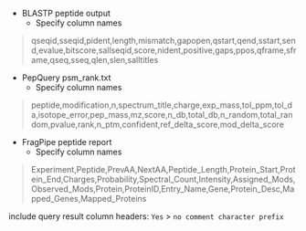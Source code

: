* BLASTP peptide output
  * Specify column names
> qseqid,sseqid,pident,length,mismatch,gapopen,qstart,qend,sstart,send,evalue,bitscore,sallseqid,score,nident,positive,gaps,ppos,qframe,sframe,qseq,sseq,qlen,slen,salltitles

* PepQuery psm_rank.txt
  * Specify column names
> peptide,modification,n,spectrum_title,charge,exp_mass,tol_ppm,tol_da,isotope_error,pep_mass,mz,score,n_db,total_db,n_random,total_random,pvalue,rank,n_ptm,confident,ref_delta_score,mod_delta_score

* FragPipe peptide report
  * Specify column names
> Experiment,Peptide,PrevAA,NextAA,Peptide_Length,Protein_Start,Protein_End,Charges,Probability,Spectral_Count,Intensity,Assigned_Mods,Observed_Mods,Protein,ProteinID,Entry_Name,Gene,Protein_Desc,Mapped_Genes,Mapped_Proteins  


include query result column headers: `Yes` > `no comment character prefix`
